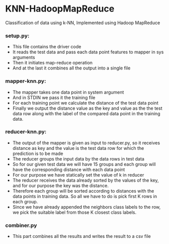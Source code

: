# KNN-HadoopMapReduce
Classification of data using k-NN, Implemented using Hadoop MapReduce

### setup.py:
- This file contains the driver code
- It reads the test data and pass each data point features to mapper in sys arguments
- Then it initiates map-reduce operation
- And at the last it combines all the output into a single file

### mapper-knn.py:
- The mapper takes one data point in system argument
- And in STDIN we pass it the training file
- For each training point we calculate the distance of the test data point
- Finally we output the distance value as the key and value as the the test data row along with the label of the compared data point in the training data.

### reducer-knn.py:
- The output of the mapper is given as input to reducer.py, so it receives distance as key and the value is the test data row for which the prediction is to be made
- The reducer groups the input data by the data rows in test data
- So for our given test data we will have 15 groups and each group will have the corresponding distance with each data point
- For our purpose we have statically set the value of k in reducer
- The reducer receives the data already sorted by the values of the key, and for our purpose the key was the distance.
- Therefore each group will be sorted according to distances with the data points in training data. So all we have to do is pick first K rows in each group.
- Since we have already appended the neighbors class labels to the row, we pick the suitable label from those K closest class labels.

### combiner.py
 - This part combines all the results and writes the result to a csv file
